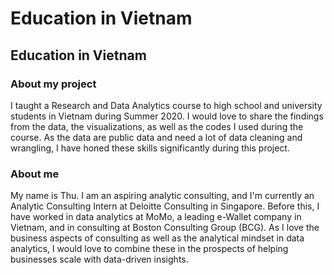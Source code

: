 # Education in Vietnam

## Education in Vietnam

### About my project

I taught a Research and Data Analytics course to high school and university students in Vietnam during Summer 2020. I would love to share the findings from the data, the visualizations, as well as the codes I used during the course. As the data are public data and need a lot of data cleaning and wrangling, I have honed these skills significantly during this project. 

### About me

My name is Thu. I am an aspiring analytic consulting, and I'm currently an Analytic Consulting Intern at Deloitte Consulting in Singapore. Before this, I have worked in data analytics at MoMo, a leading e-Wallet company in Vietnam, and in consulting at Boston Consulting Group \(BCG\). As I love the business aspects of consulting as well as the analytical mindset in data analytics, I would love to combine these in the prospects of helping businesses scale with data-driven insights. 

### 



